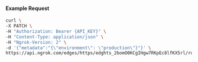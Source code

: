 <!-- Code generated for API Clients. DO NOT EDIT. -->

#### Example Request

```bash
curl \
-X PATCH \
-H "Authorization: Bearer {API_KEY}" \
-H "Content-Type: application/json" \
-H "Ngrok-Version: 2" \
-d '{"metadata":"{\"environment\": \"production\"}"}' \
https://api.ngrok.com/edges/https/edghts_2bomO0KCgIHgw7RKpEc8lfKX5rl/routes/edghtsrt_2bomNzAw8QktR9CKsDppOkAuY9H
```
